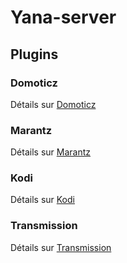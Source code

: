 # Yana-server

## Plugins

### Domoticz
Détails sur [Domoticz](https://github.com/sguernion/yana-plugins/tree/master/plugins/domoticz)

### Marantz
Détails sur [Marantz](https://github.com/sguernion/yana-plugins/tree/master/plugins/marantz)


### Kodi
Détails sur [Kodi](https://github.com/sguernion/yana-plugins/tree/master/plugins/kodi)


### Transmission
Détails sur [Transmission](https://github.com/sguernion/yana-plugins/tree/master/plugins/transmission)
